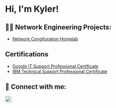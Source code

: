 <h1>Hi, I'm Kyler! </h1>

<h2>👨‍💻 Network Engineering Projects:</h2>

  - [Network Congifuration Homelab](https://github.com/Kyler2smoove/Network-Configuration-Lab.git)


<h2>Certifications</h2>

- [Google IT Support Professional Certificate](https://coursera.org/share/09c604d8c6468fffc2223dfba6edcf27)
- [IBM Technical Support Professional Certificate](https://coursera.org/share/b9c424ea8995f79e5e12afe5bc67caf7) 

<h2> 🤳 Connect with me:</h2>

[<img align="left" alt="JoshMadakor | LinkedIn" width="22px" src="https://cdn.jsdelivr.net/npm/simple-icons@v3/icons/linkedin.svg" />][linkedin]

[Website]: https://twitter.com/joshmadakor
[linkedin]: https://www.linkedin.com/public-profile/settings?lipi=urn%3Ali%3Apage%3Ad_flagship3_profile_self_edit_contact-info%3BaiPGXXtTT9qP%2B%2Bv1bPv6lA%3D%3D

<!--
**joshmadakor1/joshmadakor1** is a ✨ _special_ ✨ repository because its `README.md` (this file) appears on your GitHub profile.

Here are some ideas to get you started:

- 🔭 I'm currently working on my CompTIA Network+ Certification...
- 🌱 I’m currently learning ...
- 👯 I’m looking to collaborate on ...
- 🤔 I’m looking for help with ...
- 💬 Ask me about ...
- 📫 How to reach me: ...
- 😄 Pronouns: ...
- ⚡ Fun fact: ...
-->
